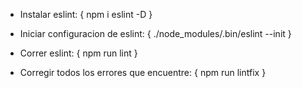 - Instalar eslint:
{ npm i eslint -D }

- Iniciar configuracion de eslint:
{ ./node_modules/.bin/eslint --init }

- Correr eslint:
{ npm run lint }

- Corregir todos los errores que encuentre:
{ npm run lintfix }